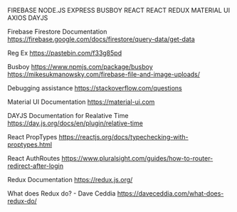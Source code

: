 <!-- TECHNOLOGIES USED -->
FIREBASE
NODE.JS
EXPRESS
BUSBOY
REACT
REACT REDUX
MATERIAL UI
AXIOS
DAYJS

<!-- RESOURCES -->

Firebase Firestore Documentation
https://firebase.google.com/docs/firestore/query-data/get-data

Reg Ex
https://pastebin.com/f33g85pd

Busboy
https://www.npmjs.com/package/busboy
https://mikesukmanowsky.com/firebase-file-and-image-uploads/

Debugging assistance
https://stackoverflow.com/questions

Material UI Documentation
https://material-ui.com

DAYJS Documentation for Realative Time
https://day.js.org/docs/en/plugin/relative-time

React PropTypes
https://reactjs.org/docs/typechecking-with-proptypes.html

React AuthRoutes
https://www.pluralsight.com/guides/how-to-router-redirect-after-login

Redux Documentation
https://redux.js.org/

What does Redux do? - Dave Ceddia
https://daveceddia.com/what-does-redux-do/
